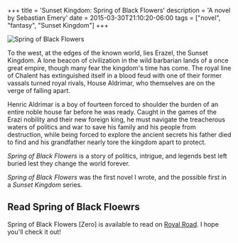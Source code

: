 +++
title = 'Sunset Kingdom: Spring of Black Flowers'
description = 'A novel by Sebastian Emery'
date = 2015-03-30T21:10:20-06:00
tags = ["novel", "fantasy", "Sunset Kingdom"]
+++

![Spring of Black Flowers](/images/spring-of-black-flowers-cover.png)

To the west, at the edges of the known world, lies Erazel, the Sunset Kingdom. A lone beacon of civilization in the wild barbarian lands of a once great empire, though many fear the kingdom's time has come. The royal line of Chalent has extinguished itself in a blood feud with one of their former vassals turned royal rivals, House Aldrimar, who themselves are on the verge of falling apart.

Henric Aldrimar is a boy of fourteen forced to shoulder the burden of an entire noble house far before he was ready. Caught in the games of the Erazi nobility and their new foreign king, he must navigate the treacherous waters of politics and war to save his family and his people from destruction, while being forced to explore the ancient secrets his father died to find and his grandfather nearly tore the kingdom apart to protect.

*Spring of Black Flowers* is a story of politics, intrigue, and legends best left buried lest they change the world forever.

*Spring of Black Flowers* was the first novel I wrote, and the possible first in a *Sunset Kingdom* series.

## Read Spring of Black Floewrs
Spring of Black Flowers [Zero] is available to read on [Royal Road](https://www.royalroad.com/fiction/104544/spring-of-black-flowers-necromancer-epic-fantasy). I hope you'll check it out!